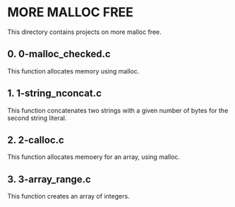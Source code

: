 # MORE MALLOC FREE
This directory contains projects on more malloc free.

## 0. 0-malloc_checked.c
This function allocates memory using malloc.

## 1. 1-string_nconcat.c
This function concatenates two strings with a given number of bytes for the
second string literal.

## 2. 2-calloc.c
This function allocates memoery for an array, using malloc.

## 3. 3-array_range.c
This function creates an array of integers.

